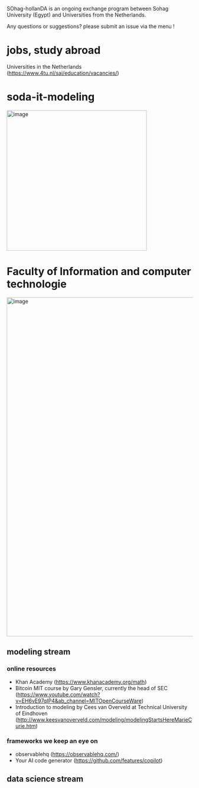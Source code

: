 
SOhag-hollanDA is an ongoing exchange program between Sohag University (Egypt) and Universities from the Netherlands. 

Any questions or suggestions? please submit an issue via the menu !

# jobs, study abroad
Universities in the Netherlands (https://www.4tu.nl/sai/education/vacancies/)

# soda-it-modeling

<img width="379" alt="image" src="https://user-images.githubusercontent.com/33482502/199950276-fe2ba3db-5cbd-4555-bd6f-54438eb30c52.png">

# Faculty of Information and computer technologie 
<img width="915" alt="image" src="https://user-images.githubusercontent.com/33482502/199950964-b189fc0b-845e-4d2a-990e-c90ed670d9e3.png">

## modeling stream
### online resources
- Khan Academy (https://www.khanacademy.org/math)
- Bitcoin MIT course by Gary Gensler, currently the head of SEC (https://www.youtube.com/watch?v=EH6vE97qIP4&ab_channel=MITOpenCourseWare)
- Introduction to modeling by Cees van Overveld at Technical University of Eindhoven (http://www.keesvanoverveld.com/modeling/modelingStartsHereMarieCurie.htm)

### frameworks we keep an eye on
- observablehq (https://observablehq.com/)
- Your AI code generator (https://github.com/features/copilot)

## data science stream

